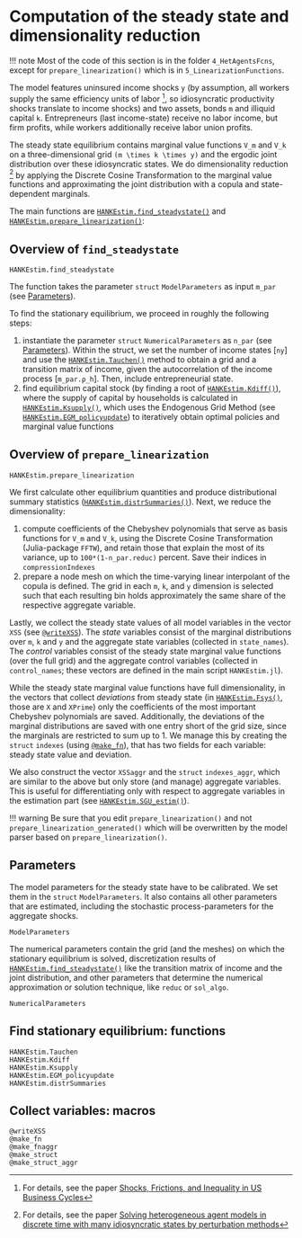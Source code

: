# Computation of the steady state and dimensionality reduction
!!! note
    Most of the code of this section is in the folder `4_HetAgentsFcns`, except for  `prepare_linearization()` which is in `5_LinearizationFunctions`.

The model features uninsured income shocks ``y`` (by assumption, all workers supply the same
efficiency units of labor [^BBL], so idiosyncratic productivity shocks translate
to income shocks) and two assets, bonds ``m`` and illiquid capital ``k``. Entrepreneurs
(last income-state) receive no labor income, but firm profits, while workers additionally
receive labor union profits.                                                                                                

The steady state equilibrium contains marginal value functions ``V_m`` and ``V_k``
on a three-dimensional grid ``(m \times k \times y)`` and the ergodic joint distribution
over these idiosyncratic states. We do dimensionality reduction [^BL] by applying
the Discrete Cosine Transformation to the marginal value functions and approximating
the joint distribution with a copula and state-dependent marginals.

The main functions are [`HANKEstim.find_steadystate()`](@ref) and [`HANKEstim.prepare_linearization()`](@ref):

## Overview of `find_steadystate`
```@docs
HANKEstim.find_steadystate
```
The function takes the parameter `struct` `ModelParameters` as input `m_par` (see [Parameters](@ref)).

To find the stationary equilibrium, we proceed in roughly the following steps:

1. instantiate the parameter `struct` `NumericalParameters` as `n_par` (see [Parameters](@ref)).
   Within the struct, we set the number of income states [`ny`] and use the [`HANKEstim.Tauchen()`](@ref) method to obtain a grid and a transition matrix of income, given the autocorrelation of the income process [`m_par.ρ_h`]. Then, include entrepreneurial state.
2. find equilibrium capital stock (by finding a root of [`HANKEstim.Kdiff()`](@ref)), where
    the supply of capital by households is calculated in [`HANKEstim.Ksupply()`](@ref),
    which uses the Endogenous Grid Method (see [`HANKEstim.EGM_policyupdate`](@ref))
    to iteratively obtain optimal policies and marginal value functions

## Overview of `prepare_linearization`
```@docs
HANKEstim.prepare_linearization
```
We first calculate other equilibrium quantities and produce distributional summary statistics ([`HANKEstim.distrSummaries()`](@ref)). Next, we reduce the dimensionality:

1. compute coefficients of the Chebyshev polynomials that serve as basis functions
    for ``V_m`` and ``V_k``, using the Discrete Cosine Transformation (Julia-package
    `FFTW`), and retain those that explain the most of its variance, up to 
    `100*(1-n_par.reduc)` percent. Save their indices in `compressionIndexes`
2. prepare a node mesh on which the time-varying linear interpolant of the copula
     is defined. The grid in each ``m``, ``k``, and ``y`` dimension is selected 
     such that each resulting bin holds approximately the same share of the
     respective aggregate variable. 

Lastly, we collect the steady state values of all model variables in the 
vector `XSS` (see [`@writeXSS`](@ref)). The *state* variables consist of
the marginal distributions over ``m``, ``k`` and ``y`` and the aggregate state variables
(collected in `state_names`). The *control* variables consist of the steady state
marginal value functions (over the full grid) and the aggregate control variables
(collected in `control_names`; these vectors are defined in the main script `HANKEstim.jl`).

While the steady state marginal value functions have full dimensionality,
in the vectors that collect *deviations* from steady state (in [`HANKEstim.Fsys()`](@ref), those are `X` and `XPrime`)
only the coefficients of the most important Chebyshev polynomials are saved.
Additionally, the deviations of the marginal distributions are saved with one entry short of
the grid size, since the marginals are restricted to sum up to 1.
We manage this by creating the `struct` `indexes` (using [`@make_fn`](@ref)),
that has two fields for each variable: steady state value and deviation.

We also construct the vector `XSSaggr` and the `struct` `indexes_aggr`,
which are similar to the above but only store (and manage) aggregate variables.
This is useful for differentiating only with respect to aggregate variables
in the estimation part (see [`HANKEstim.SGU_estim()`](@ref)).

!!! warning
    Be sure that you edit `prepare_linearization()` and not `prepare_linearization_generated()` which will be overwritten by the model parser based on `prepare_linearization()`.

## Parameters
The model parameters for the steady state have to be calibrated. We set them
in the `struct` `ModelParameters`. It also contains all other parameters that
are estimated, including the stochastic process-parameters for the aggregate
shocks.
```@docs
ModelParameters
```
The numerical parameters contain the grid (and the meshes) on which the
stationary equilibrium is solved, discretization results of [`HANKEstim.find_steadystate()`](@ref) 
like the transition matrix of income and the joint distribution, and other
parameters that determine the numerical approximation or solution technique,
like `reduc` or `sol_algo`.
```@docs
NumericalParameters
```
## Find stationary equilibrium: functions
```@docs
HANKEstim.Tauchen
HANKEstim.Kdiff
HANKEstim.Ksupply
HANKEstim.EGM_policyupdate
HANKEstim.distrSummaries
```

## Collect variables: macros
```@docs
@writeXSS
@make_fn
@make_fnaggr
@make_struct
@make_struct_aggr
```

[^BBL]:
    For details, see the paper [Shocks, Frictions, and Inequality in US Business Cycles](https://cepr.org/active/publications/discussion_papers/dp.php?dpno=14364)
[^BL]:
    For details, see the paper
    [Solving heterogeneous agent models in discrete time with many idiosyncratic states by perturbation methods](https://cepr.org/active/publications/discussion_papers/dp.php?dpno=13071#)